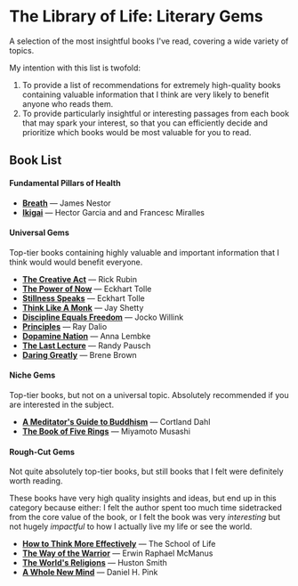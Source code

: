 # The Library of Life: Literary Gems

A selection of the most insightful books I've read, covering a wide variety of topics.

My intention with this list is twofold:

1. To provide a list of recommendations for extremely high-quality books containing valuable information that I think are very likely to benefit anyone who reads them.
2. To provide particularly insightful or interesting passages from each book that may spark your interest, so that you can efficiently decide and prioritize which books would be most valuable for you to read.

## Book List

#### Fundamental Pillars of Health

 - [**Breath**](breath.md) — James Nestor
 - [**Ikigai**](ikigai.md) — Hector Garcia and and Francesc Miralles

#### Universal Gems

Top-tier books containing highly valuable and important information that I think would would benefit everyone.

 - [**The Creative Act**](the_creative_act.md) — Rick Rubin
 - [**The Power of Now**](the_power_of_now.md) — Eckhart Tolle
 - [**Stillness Speaks**](stillness_speaks.md) — Eckhart Tolle
 - [**Think Like A Monk**](think_like_a_monk.md) — Jay Shetty
 - [**Discipline Equals Freedom**](discipline_equals_freedom.md) — Jocko Willink
 - [**Principles**](principles__ray_dalio.md) — Ray Dalio
 - [**Dopamine Nation**](dopamine_nation.md) — Anna Lembke
 - [**The Last Lecture**](the_last_lecture.md) — Randy Pausch
 - [**Daring Greatly**](daring_greatly.md) — Brene Brown

#### Niche Gems

Top-tier books, but not on a universal topic. Absolutely recommended if you are interested in the subject.

 - [**A Meditator's Guide to Buddhism**](a_meditators_guide_to_buddhism.md) — Cortland Dahl
 - [**The Book of Five Rings**](book_of_five_rings__musashi.md) — Miyamoto Musashi

#### Rough-Cut Gems

Not quite absolutely top-tier books, but still books that I felt were definitely worth reading.

These books have very high quality insights and ideas, but end up in this category because either: I felt the author spent too much time sidetracked from the core value of the book, or I felt the book was very *interesting* but not hugely *impactful* to how I actually live my life or see the world.

 - [**How to Think More Effectively**](how_to_think_more_effectively.md) — The School of Life
 - [**The Way of the Warrior**](the_way_of_the_warrior.md) — Erwin Raphael McManus
 - [**The World's Religions**](the_worlds_religions.md) — Huston Smith
 - [**A Whole New Mind**](a_whole_new_mind.md) — Daniel H. Pink
